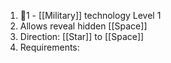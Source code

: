 1. 🔴1 - [[Military]] technology Level 1
2. Allows reveal hidden [[Space]]
3. Direction: [[Star]] to [[Space]]
4. Requirements: